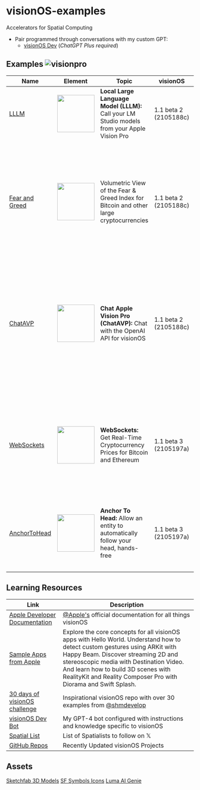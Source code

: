 # visionOS-examples
Accelerators for Spatial Computing
* Pair programmed through conversations with my custom GPT:  
  * [visionOS Dev](https://chat.openai.com/g/g-GbfBtRzZo-visionos-dev) (_*ChatGPT Plus required*_)
 
## Examples ![visionpro](https://github.com/IvanCampos/visionOS-examples/assets/872137/07a55a0d-d11e-4c39-a3b0-0a7bf6682808)
| Name | Element | Topic | visionOS | Preview |
|----------|----------|----------|----------|----------|
| [LLLM](https://github.com/IvanCampos/visionOS-examples/tree/main/LLLM) | <img src="https://github.com/IvanCampos/visionOS-examples/assets/872137/2fe161eb-b95e-4733-af9d-d08a7ba1b0b2" width="100" /> | **Local Large Language Model (LLLM):** Call your LM Studio models from your Apple Vision Pro | 1.1 beta 2 (2105188c) | [![output-small](https://github.com/IvanCampos/visionOS-examples/assets/872137/617e4048-664a-453a-a00f-be95ab043552)](https://github.com/IvanCampos/visionOS-examples/tree/main/LLLM)
| [Fear and Greed](https://github.com/IvanCampos/visionOS-examples/tree/main/FearAndGreed) | <img src="https://github.com/IvanCampos/visionOS-examples/assets/872137/92102a87-18c8-46e3-89ef-e37c575cbe4f" width="100" /> | Volumetric View of the Fear & Greed Index for Bitcoin and other large cryptocurrencies | 1.1 beta 2 (2105188c) | <img src="https://github.com/IvanCampos/visionOS-examples/assets/872137/9162ddd7-1ccb-4eae-ae5b-3b880caa10f9" width="320" alt="fng"> |
| [ChatAVP](https://github.com/IvanCampos/visionOS-examples/tree/main/ChatAVP) | <img src="https://github.com/IvanCampos/visionOS-examples/assets/872137/2fe161eb-b95e-4733-af9d-d08a7ba1b0b2" width="100" /> | **Chat Apple Vision Pro (ChatAVP):** Chat with the OpenAI API for visionOS | 1.1 beta 2 (2105188c) | <img src="https://github.com/IvanCampos/visionOS-examples/assets/872137/24d13556-48dd-44d9-93fc-662aa82d351e" width="320" alt="chatAVP"> |
| [WebSockets](https://github.com/IvanCampos/visionOS-examples/tree/main/WebSockets) | <img src="https://github.com/IvanCampos/visionOS-examples/assets/872137/2fe161eb-b95e-4733-af9d-d08a7ba1b0b2" width="100" /> | **WebSockets:** Get Real-Time Cryptocurrency Prices for Bitcoin and Ethereum | 1.1 beta 3 (2105197a) | <img src="https://github.com/IvanCampos/visionOS-examples/assets/872137/003b9912-fe7a-4428-9db8-41bd2936ca42" width="320" alt="webSockets">  |
| [AnchorToHead](https://github.com/IvanCampos/visionOS-examples/tree/main/AnchorToHead) | <img src="https://github.com/IvanCampos/visionOS-examples/assets/872137/5b464b9e-d1b5-4b3f-ac82-326e725b2dbe" width="100" /> | **Anchor To Head:** Allow an entity to automatically follow your head, hands-free | 1.1 beta 3 (2105197a) |  |
|  |  |  |  |  |
|  |  |  |  |  |
|  |  |  |  |  |
|  |  |  |  |  |
|  |  |  |  |  |

## Learning Resources
| Link | Description |
|----------|----------|
| [Apple Developer Documentation](https://developer.apple.com/visionos/learn/) | [@Apple's](https://github.com/apple) official documentation for all things visionOS |
| [Sample Apps from Apple](https://developer.apple.com/documentation/visionos#Dive-into-featured-sample-apps) | Explore the core concepts for all visionOS apps with Hello World. Understand how to detect custom gestures using ARKit with Happy Beam. Discover streaming 2D and stereoscopic media with Destination Video. And learn how to build 3D scenes with RealityKit and Reality Composer Pro with Diorama and Swift Splash. |
| [30 days of visionOS challenge](https://github.com/satoshi0212/visionOS_30Days) | Inspirational visionOS repo with over 30 examples from [@shmdevelop](https://github.com/satoshi0212)|
| [visionOS Dev Bot](https://chat.openai.com/g/g-GbfBtRzZo-visionos-dev) | My GPT-4 bot configured with instructions and knowledge specific to visionOS |
| [Spatial List](https://twitter.com/i/lists/1749207474983354875) | List of Spatialists to follow on 𝕏 |
| [GitHub Repos](https://github.com/topics/visionos?o=desc&s=updated) | Recently Updated visionOS Projects |

## Assets
[Sketchfab 3D Models](https://sketchfab.com/search?features=downloadable&licenses=322a749bcfa841b29dff1e8a1bb74b0b&licenses=b9ddc40b93e34cdca1fc152f39b9f375&licenses=72360ff1740d419791934298b8b6d270&licenses=bbfe3f7dbcdd4122b966b85b9786a989&licenses=2628dbe5140a4e9592126c8df566c0b7&licenses=34b725081a6a4184957efaec2cb84ed3&licenses=7c23a1ba438d4306920229c12afcb5f9&licenses=72eb2b1960364637901eacce19283624&sort_by=-likeCount&type=models)
[SF Symbols Icons](https://developer.apple.com/sf-symbols/)
[Luma AI Genie](https://lumalabs.ai/genie?view=create)

